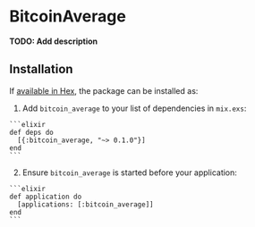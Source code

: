 # BitcoinAverage

**TODO: Add description**

## Installation

If [available in Hex](https://hex.pm/docs/publish), the package can be installed as:

  1. Add `bitcoin_average` to your list of dependencies in `mix.exs`:

    ```elixir
    def deps do
      [{:bitcoin_average, "~> 0.1.0"}]
    end
    ```

  2. Ensure `bitcoin_average` is started before your application:

    ```elixir
    def application do
      [applications: [:bitcoin_average]]
    end
    ```

